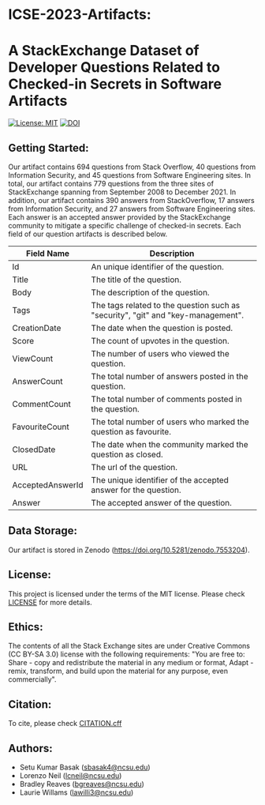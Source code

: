 
# ICSE-2023-Artifacts: 
# A StackExchange Dataset of Developer Questions  Related to Checked-in Secrets in Software Artifacts

[![License: MIT](https://img.shields.io/badge/License-MIT-yellow.svg)](https://opensource.org/licenses/MIT) 
[![DOI](https://zenodo.org/badge/589857531.svg)](https://doi.org/10.5281/zenodo.7553204)

## Getting Started:
Our artifact contains 694 questions from Stack Overflow, 40 questions from Information Security, and 45 questions from Software Engineering sites. In total, our artifact contains 779 questions from the three sites of StackExchange spanning from September 2008 to December 2021. In addition, our artifact contains 390 answers from StackOverflow, 17 answers from Information Security, and 27 answers from Software Engineering sites. Each answer is an accepted answer provided by the StackExchange community to mitigate a specific challenge of checked-in secrets. Each field of our question artifacts is described below.

| Field Name       | Description                                                                         |
|------------------|-------------------------------------------------------------------------------------|
| Id               | An unique identifier of the question.                                               |
| Title            | The title of the question.                                                          |
| Body             | The description of the question.                                                    |
| Tags             | The tags related to the question such as "security", "git" and "key-management". |
| CreationDate     | The date when the question is posted.                                               |
| Score            | The count of upvotes in the question.                                               |
| ViewCount        | The number of users who viewed the question.                                        |
| AnswerCount      | The total number of answers posted in the question.                                 |
| CommentCount     | The total number of comments posted in the question.                                |
| FavouriteCount   | The total number of users who marked the question as favourite.                     |
| ClosedDate       | The date when the community marked the question as closed.                          |
| URL              | The url of the question.                                                            |
| AcceptedAnswerId | The unique identifier of the accepted answer for the question.                      |
| Answer           | The accepted answer of the question.                                                |


## Data Storage:
Our artifact is stored in Zenodo (https://doi.org/10.5281/zenodo.7553204).
## License:
This project is licensed under the terms of the MIT license. Please check [LICENSE](https://github.com/setu1421/ICSE-2023-Artifacts/blob/main/LICENSE) for more details. 
## Ethics:
The contents of all the Stack Exchange sites are under Creative Commons (CC BY-SA 3.0) license with the following requirements: "You are free to: Share - copy and redistribute the material in any medium or format, Adapt - remix, transform, and build upon the material for any purpose, even commercially".

## Citation:
To cite, please check [CITATION.cff](https://github.com/setu1421/ICSE-2023-Artifacts/blob/main/CITATION.cff)

## Authors:
 - Setu Kumar Basak (sbasak4@ncsu.edu)
 - Lorenzo Neil (lcneil@ncsu.edu)
 - Bradley Reaves (bgreaves@ncsu.edu)
 - Laurie Willams (lawilli3@ncsu.edu) 






